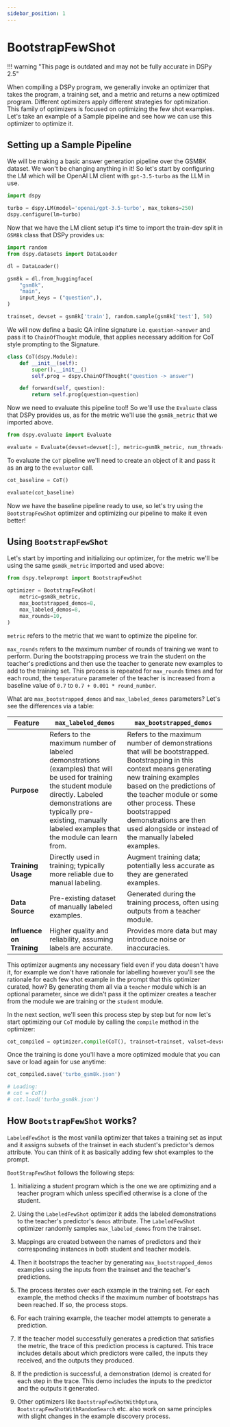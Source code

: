 ```yaml
---
sidebar_position: 1
---
```


# BootstrapFewShot

!!! warning "This page is outdated and may not be fully accurate in DSPy 2.5"


When compiling a DSPy program, we generally invoke an optimizer that takes the program, a training set, and a metric and returns a new optimized program. Different optimizers apply different strategies for optimization. This family of optimizers is focused on optimizing the few shot examples. Let's take an example of a Sample pipeline and see how we can use this optimizer to optimize it.

## Setting up a Sample Pipeline

We will be making a basic answer generation pipeline over the GSM8K dataset. We won't be changing anything in it! So let's start by configuring the LM which will be OpenAI LM client with `gpt-3.5-turbo` as the LLM in use.

```python
import dspy

turbo = dspy.LM(model='openai/gpt-3.5-turbo', max_tokens=250)
dspy.configure(lm=turbo)
```

Now that we have the LM client setup it's time to import the train-dev split in `GSM8k` class that DSPy provides us:

```python
import random
from dspy.datasets import DataLoader

dl = DataLoader()

gsm8k = dl.from_huggingface(
    "gsm8k",
    "main",
    input_keys = ("question",),
)

trainset, devset = gsm8k['train'], random.sample(gsm8k['test'], 50)
```

We will now define a basic QA inline signature i.e. `question->answer` and pass it to `ChainOfThought` module, that applies necessary addition for CoT style prompting to the Signature.

```python
class CoT(dspy.Module):
    def __init__(self):
        super().__init__()
        self.prog = dspy.ChainOfThought("question -> answer")

    def forward(self, question):
        return self.prog(question=question)
```

Now we need to evaluate this pipeline too!! So we'll use the `Evaluate` class that DSPy provides us, as for the metric we'll use the `gsm8k_metric` that we imported above.

```python
from dspy.evaluate import Evaluate

evaluate = Evaluate(devset=devset[:], metric=gsm8k_metric, num_threads=NUM_THREADS, display_progress=True, display_table=False)
```

To evaluate the `CoT` pipeline we'll need to create an object of it and pass it as an arg to the `evaluator` call.

```python
cot_baseline = CoT()

evaluate(cot_baseline)
```

Now we have the baseline pipeline ready to use, so let's try using the `BootstrapFewShot` optimizer and optimizing our pipeline to make it even better!

## Using `BootstrapFewShot`

Let's start by importing and initializing our optimizer, for the metric we'll be using the same `gsm8k_metric` imported and used above:

```python
from dspy.teleprompt import BootstrapFewShot

optimizer = BootstrapFewShot(
    metric=gsm8k_metric,
    max_bootstrapped_demos=8,
    max_labeled_demos=8,
    max_rounds=10,
)
```

`metric` refers to the metric that we want to optimize the pipeline for.

`max_rounds` refers to the maximum number of rounds of training we want to perform. During the bootstrapping process we train the student on the teacher's predictions and then use the teacher to generate new examples to add to the training set. This process is repeated for `max_rounds` times and for each round, the `temperature` parameter of the teacher is increased from a baseline value of `0.7` to `0.7 + 0.001 * round_number`.

What are `max_bootstrapped_demos` and `max_labeled_demos` parameters? Let's see the differences via a table:

| Feature                   | `max_labeled_demos`                                                                                                                                                                                                                        | `max_bootstrapped_demos`                                                                                                                                                                                                                                                                                                    |
| ------------------------- | ------------------------------------------------------------------------------------------------------------------------------------------------------------------------------------------------------------------------------------------ | --------------------------------------------------------------------------------------------------------------------------------------------------------------------------------------------------------------------------------------------------------------------------------------------------------------------------- |
| **Purpose**               | Refers to the maximum number of labeled demonstrations (examples) that will be used for training the student module directly. Labeled demonstrations are typically pre-existing, manually labeled examples that the module can learn from. | Refers to the maximum number of demonstrations that will be bootstrapped. Bootstrapping in this context means generating new training examples based on the predictions of the teacher module or some other process. These bootstrapped demonstrations are then used alongside or instead of the manually labeled examples. |
| **Training Usage**        | Directly used in training; typically more reliable due to manual labeling.                                                                                                                                                                 | Augment training data; potentially less accurate as they are generated examples.                                                                                                                                                                                                                                            |
| **Data Source**           | Pre-existing dataset of manually labeled examples.                                                                                                                                                                                         | Generated during the training process, often using outputs from a teacher module.                                                                                                                                                                                                                                           |
| **Influence on Training** | Higher quality and reliability, assuming labels are accurate.                                                                                                                                                                              | Provides more data but may introduce noise or inaccuracies.                                                                                                                                                                                                                                                                 |

This optimizer augments any necessary field even if you data doesn't have it, for example we don't have rationale for labelling however you'll see the rationale for each few shot example in the prompt that this optimizer curated, how? By generating them all via a `teacher` module which is an optional parameter, since we didn't pass it the optimizer creates a teacher from the module we are training or the `student` module.

In the next section, we'll seen this process step by step but for now let's start optimizing our `CoT` module by calling the `compile` method in the optimizer:

```python
cot_compiled = optimizer.compile(CoT(), trainset=trainset, valset=devset)
```

Once the training is done you'll have a more optimized module that you can save or load again for use anytime:

```python
cot_compiled.save('turbo_gsm8k.json')

# Loading:
# cot = CoT()
# cot.load('turbo_gsm8k.json')
```

## How `BootstrapFewShot` works?

`LabeledFewShot` is the most vanilla optimizer that takes a training set as input and it assigns subsets of the trainset in each student's predictor's demos attribute. You can think of it as basically adding few shot examples to the prompt.

`BootStrapFewShot` follows the following steps:

1. Initializing a student program which is the one we are optimizing and a teacher program which unless specified otherwise is a clone of the student.

2. Using the `LabeledFewShot` optimizer it adds the labeled demonstrations to the teacher's predictor's `demos` attribute. The `LabeledFewShot` optimizer randomly samples `max_labeled_demos` from the trainset.

3. Mappings are created between the names of predictors and their corresponding instances in both student and teacher models.

4. Then it bootstraps the teacher by generating `max_bootstrapped_demos` examples using the inputs from the trainset and the teacher's predictions.

5. The process iterates over each example in the training set. For each example, the method checks if the maximum number of bootstraps has been reached. If so, the process stops.

6. For each training example, the teacher model attempts to generate a prediction.

7. If the teacher model successfully generates a prediction that satisfies the metric, the trace of this prediction process is captured. This trace includes details about which predictors were called, the inputs they received, and the outputs they produced.

8. If the prediction is successful, a demonstration (demo) is created for each step in the trace. This demo includes the inputs to the predictor and the outputs it generated.

9. Other optimizers like `BootstrapFewShotWithOptuna`, `BootstrapFewShotWithRandomSearch` etc. also work on same principles with slight changes in the example discovery process.

